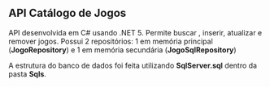## API Catálogo de Jogos

API desenvolvida em C# usando .NET 5. Permite buscar , inserir, atualizar e remover jogos. Possui 2 repositórios: 1 em memória principal (**JogoRepository**) e 1 em memória secundária (**JogoSqlRepository**)

A estrutura do banco de dados foi feita utilizando **SqlServer.sql** dentro da pasta **Sqls**. 
